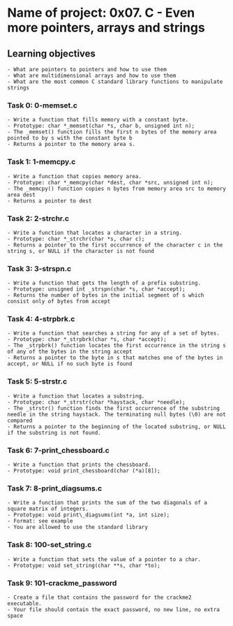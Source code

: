# Name of project: 0x07. C - Even more pointers, arrays and strings
## Learning objectives
	- What are pointers to pointers and how to use them
	- What are multidimensional arrays and how to use them
	- What are the most common C standard library functions to manipulate strings
### Task 0: 0-memset.c
	- Write a function that fills memory with a constant byte.
	- Prototype: char *_memset(char *s, char b, unsigned int n);
	- The _memset() function fills the first n bytes of the memory area pointed to by s with the constant byte b
	- Returns a pointer to the memory area s.
### Task 1: 1-memcpy.c
	- Write a function that copies memory area.
	- Prototype: char *_memcpy(char *dest, char *src, unsigned int n);
	- The _memcpy() function copies n bytes from memory area src to memory area dest
	- Returns a pointer to dest
### Task 2: 2-strchr.c
	- Write a function that locates a character in a string.
	- Prototype: char *_strchr(char *s, char c);
	- Returns a pointer to the first occurrence of the character c in the string s, or NULL if the character is not found
### Task 3: 3-strspn.c
	- Write a function that gets the length of a prefix substring.
	- Prototype: unsigned int _strspn(char *s, char *accept);
	- Returns the number of bytes in the initial segment of s which consist only of bytes from accept
### Task 4: 4-strpbrk.c
	- Write a function that searches a string for any of a set of bytes.
	- Prototype: char *_strpbrk(char *s, char *accept);
	- The _strpbrk() function locates the first occurrence in the string s of any of the bytes in the string accept
	- Returns a pointer to the byte in s that matches one of the bytes in accept, or NULL if no such byte is found
### Task 5: 5-strstr.c
	- Write a function that locates a substring.
	- Prototype: char *_strstr(char *haystack, char *needle);
	- The _strstr() function finds the first occurrence of the substring needle in the string haystack. The terminating null bytes (\0) are not compared
	- Returns a pointer to the beginning of the located substring, or NULL if the substring is not found.
### Task 6: 7-print\_chessboard.c
	- Write a function that prints the chessboard.
	- Prototype: void print_chessboard(char (*a)[8]);
### Task 7: 8-print\_diagsums.c
	- Write a function that prints the sum of the two diagonals of a square matrix of integers.
	- Prototype: void print\_diagsums(int *a, int size);
	- Format: see example
	- You are allowed to use the standard library
### Task 8: 100-set\_string.c
	- Write a function that sets the value of a pointer to a char.
	- Prototype: void set_string(char **s, char *to);
### Task 9: 101-crackme\_password
	- Create a file that contains the password for the crackme2 executable.
	- Your file should contain the exact password, no new line, no extra space
